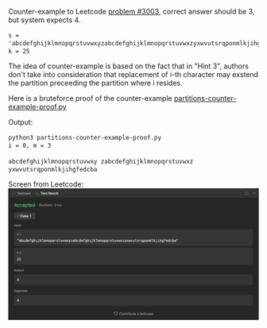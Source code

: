 Counter-example to Leetcode [problem #3003](https://leetcode.com/problems/maximize-the-number-of-partitions-after-operations/), correct answer should be 3, but system expects 4.

```
s = 'abcdefghijklmnopqrstuvwxyzabcdefghijklmnopqrstuvwxzyxwvutsrqponmlkjihgfedcba'
k = 25
```

The idea of counter-example is based on the fact that in "Hint 3", authors don't take into consideration that replacement of i-th character may exstend the partition preceeding the partition where i resides.

Here is a bruteforce proof of the counter-example [partitions-counter-example-proof.py](partitions-counter-example-proof.py)

Output:
```
python3 partitions-counter-example-proof.py
i = 0, m = 3

abcdefghijklmnopqrstuvwxy zabcdefghijklmnopqrstuvwxz yxwvutsrqponmlkjihgfedcba
```

Screen from Leetcode:
![](screenshot.png)
